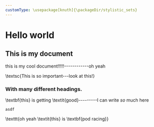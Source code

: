 ```yaml
---
customType: \usepackage[knuth]{\packageDir/stylistic_sets}
---
```



# Hello world

## This is my document

this is my cool document!!!!!------------oh yeah

\textsc{This is so important---look at this!}

### With many different headings.
\textbf{this} is getting \textit{good}---------I can write *so* much here

`asdf`

\texttt{oh yeah \textit{this} is \textbf{pod racing}}
